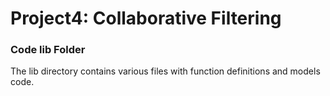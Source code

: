 # Project4: Collaborative Filtering

### Code lib Folder

The lib directory contains various files with function definitions and models code. 

